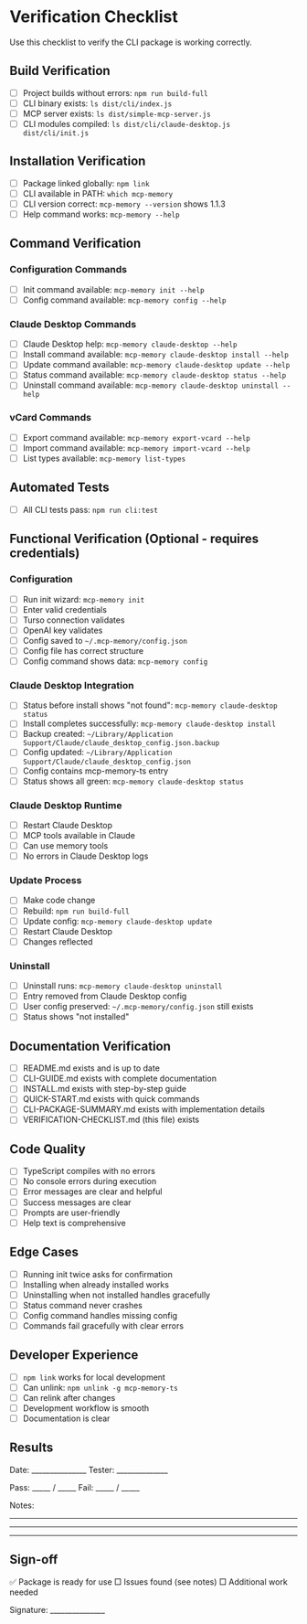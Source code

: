 # Verification Checklist

Use this checklist to verify the CLI package is working correctly.

## Build Verification

- [ ] Project builds without errors: `npm run build-full`
- [ ] CLI binary exists: `ls dist/cli/index.js`
- [ ] MCP server exists: `ls dist/simple-mcp-server.js`
- [ ] CLI modules compiled: `ls dist/cli/claude-desktop.js dist/cli/init.js`

## Installation Verification

- [ ] Package linked globally: `npm link`
- [ ] CLI available in PATH: `which mcp-memory`
- [ ] CLI version correct: `mcp-memory --version` shows 1.1.3
- [ ] Help command works: `mcp-memory --help`

## Command Verification

### Configuration Commands
- [ ] Init command available: `mcp-memory init --help`
- [ ] Config command available: `mcp-memory config --help`

### Claude Desktop Commands
- [ ] Claude Desktop help: `mcp-memory claude-desktop --help`
- [ ] Install command available: `mcp-memory claude-desktop install --help`
- [ ] Update command available: `mcp-memory claude-desktop update --help`
- [ ] Status command available: `mcp-memory claude-desktop status --help`
- [ ] Uninstall command available: `mcp-memory claude-desktop uninstall --help`

### vCard Commands
- [ ] Export command available: `mcp-memory export-vcard --help`
- [ ] Import command available: `mcp-memory import-vcard --help`
- [ ] List types available: `mcp-memory list-types`

## Automated Tests

- [ ] All CLI tests pass: `npm run cli:test`

## Functional Verification (Optional - requires credentials)

### Configuration
- [ ] Run init wizard: `mcp-memory init`
- [ ] Enter valid credentials
- [ ] Turso connection validates
- [ ] OpenAI key validates
- [ ] Config saved to `~/.mcp-memory/config.json`
- [ ] Config file has correct structure
- [ ] Config command shows data: `mcp-memory config`

### Claude Desktop Integration
- [ ] Status before install shows "not found": `mcp-memory claude-desktop status`
- [ ] Install completes successfully: `mcp-memory claude-desktop install`
- [ ] Backup created: `~/Library/Application Support/Claude/claude_desktop_config.json.backup`
- [ ] Config updated: `~/Library/Application Support/Claude/claude_desktop_config.json`
- [ ] Config contains mcp-memory-ts entry
- [ ] Status shows all green: `mcp-memory claude-desktop status`

### Claude Desktop Runtime
- [ ] Restart Claude Desktop
- [ ] MCP tools available in Claude
- [ ] Can use memory tools
- [ ] No errors in Claude Desktop logs

### Update Process
- [ ] Make code change
- [ ] Rebuild: `npm run build-full`
- [ ] Update config: `mcp-memory claude-desktop update`
- [ ] Restart Claude Desktop
- [ ] Changes reflected

### Uninstall
- [ ] Uninstall runs: `mcp-memory claude-desktop uninstall`
- [ ] Entry removed from Claude Desktop config
- [ ] User config preserved: `~/.mcp-memory/config.json` still exists
- [ ] Status shows "not installed"

## Documentation Verification

- [ ] README.md exists and is up to date
- [ ] CLI-GUIDE.md exists with complete documentation
- [ ] INSTALL.md exists with step-by-step guide
- [ ] QUICK-START.md exists with quick commands
- [ ] CLI-PACKAGE-SUMMARY.md exists with implementation details
- [ ] VERIFICATION-CHECKLIST.md (this file) exists

## Code Quality

- [ ] TypeScript compiles with no errors
- [ ] No console errors during execution
- [ ] Error messages are clear and helpful
- [ ] Success messages are clear
- [ ] Prompts are user-friendly
- [ ] Help text is comprehensive

## Edge Cases

- [ ] Running init twice asks for confirmation
- [ ] Installing when already installed works
- [ ] Uninstalling when not installed handles gracefully
- [ ] Status command never crashes
- [ ] Config command handles missing config
- [ ] Commands fail gracefully with clear errors

## Developer Experience

- [ ] `npm link` works for local development
- [ ] Can unlink: `npm unlink -g mcp-memory-ts`
- [ ] Can relink after changes
- [ ] Development workflow is smooth
- [ ] Documentation is clear

## Results

Date: _______________
Tester: ______________

Pass: _____ / _____
Fail: _____ / _____

Notes:
_________________________________________________________________
_________________________________________________________________
_________________________________________________________________

## Sign-off

✅ Package is ready for use
□ Issues found (see notes)
□ Additional work needed

Signature: _______________
